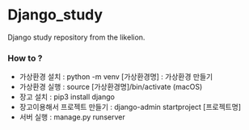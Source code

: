 # Django_study
Django study repository from the likelion.

### How to ?
- 가상환경 설치 : python -m venv [가상환경명] : 가상환경 만들기
- 가상환경 실행 : source [가상환경명]/bin/activate (macOS)
- 장고 설치 : pip3 install django
- 장고이용해서 프로젝트 만들기 : django-admin startproject [프로젝트명]
- 서버 실행 : manage.py runserver

